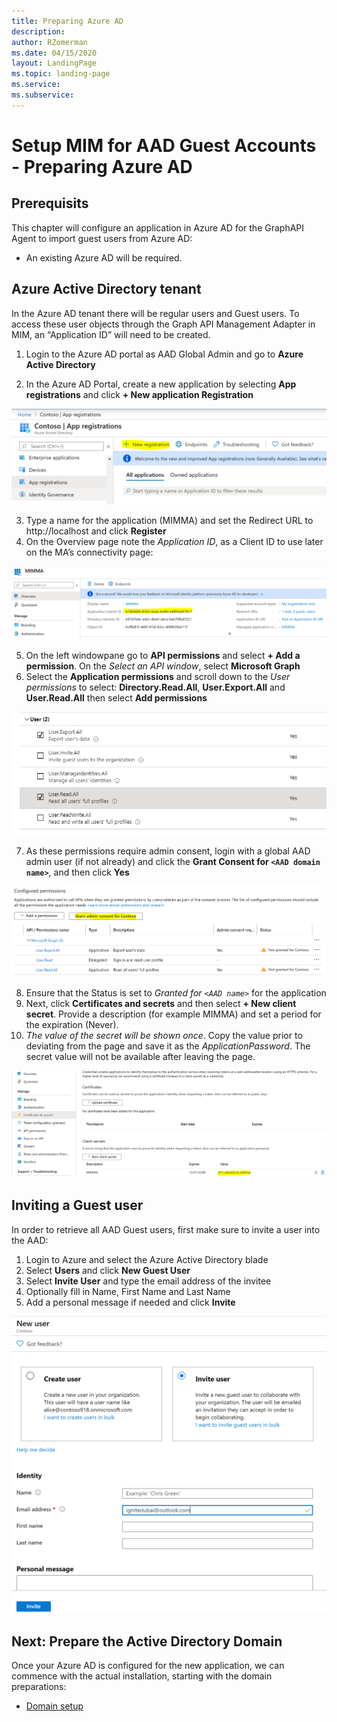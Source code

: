 ```yaml
---
title: Preparing Azure AD 
description: 
author: RZomerman
ms.date: 04/15/2020
layout: LandingPage
ms.topic: landing-page
ms.service: 
ms.subservice:
---
```



# Setup MIM for AAD Guest Accounts - Preparing Azure AD

## Prerequisits
This chapter will configure an application in Azure AD for the GraphAPI Agent to import guest users from Azure AD:
- An existing Azure AD will be required.

## Azure Active Directory tenant
In the Azure AD tenant there will be regular users and Guest users. To access these user objects through the Graph API Management Adapter in MIM, an “Application ID” will need to be created. 

1. Login to the Azure AD portal as AAD Global Admin and go to **Azure Active Directory**

2. In the Azure AD Portal, create a new application by selecting **App registrations** and click **+ New application Registration**

![Azure AD Creating a new application](./images/1.AADnewApp.png)

3. Type a name for the application (MIMMA) and set the Redirect URL to http://localhost and click **Register**
4. On the Overview page note the _Application ID_, as a Client ID to use later on the MA’s connectivity page:

![Azure AD AppID](./images/2.AADAppID.png)

5. On the left windowpane go to **API permissions** and select **+ Add a permission**. On the _Select an API window_, select **Microsoft Graph**
6. Select the **Application permissions** and scroll down to the _User permissions_ to select: **Directory.Read.All**, **User.Export.All** and **User.Read.All** then select **Add permissions**

![Azure AD GraphAPI permissions](./images/3.AADGraphPermissions.png)

7. As these permissions require admin consent, login with a global AAD admin user (if not already) and click the **Grant Consent for `<AAD domain name>`**, and then click **Yes**

![Azure AD GraphAPI Grant Consent](./images/4.AADGrantAdminConsent.png)

8. Ensure that the Status is set to _Granted for `<AAD name>`_ for the application
9. Next, click **Certificates and secrets** and then select **+ New client secret**. Provide a description (for example MIMMA) and set a period for the expiration (Never).
10.	_The value of the secret will be shown once_. Copy the value prior to deviating from the page and save it as the _ApplicationPassword_. The secret value will not be available after leaving the page.
 
![Azure AD App Secret](./images/5.AADAppSecret.png)

## Inviting a Guest user
In order to retrieve all AAD Guest users, first make sure to invite a user into the AAD:
1. Login to Azure and select the Azure Active Directory blade
2. Select **Users** and click **New Guest User**
3. Select **Invite User** and type the email address of the invitee
4. Optionally fill in Name, First Name and Last Name
5. Add a personal message if needed and click **Invite**

![Azure AD Invite a Guest user](./images/6.AADInviteUser.png)

## Next: Prepare the Active Directory Domain
Once your Azure AD is configured for the new application, we can commence with the actual installation, starting with the domain preparations:
- [Domain setup](preparedomain.md)

